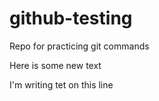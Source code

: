 # github-testing
Repo for practicing git commands

Here is some new text

I'm writing tet on this line

